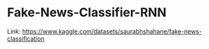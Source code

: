 # Fake-News-Classifier-RNN

Link: https://www.kaggle.com/datasets/saurabhshahane/fake-news-classification
